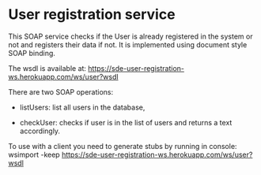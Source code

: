 # User registration service

This SOAP service checks if the User is already registered in the system or not and registers their data if not. It is implemented using document style SOAP binding.

The wsdl is available at: https://sde-user-registration-ws.herokuapp.com/ws/user?wsdl

There are two SOAP operations:
- listUsers: list all users in the database,

- checkUser: checks if user is in the list of users and returns a text accordingly.

To use with a client you need to generate stubs by running in console: wsimport -keep https://sde-user-registration-ws.herokuapp.com/ws/user?wsdl
